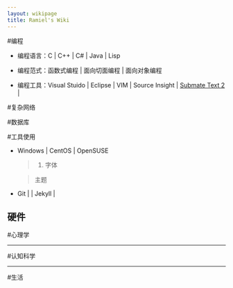 ```yaml
---
layout: wikipage
title: Ramiel's Wiki
---
```


#编程

* 编程语言：C | C++ | C# | Java | Lisp

* 编程范式：函数式编程 | 面向切面编程 | 面向对象编程

* 编程工具：Visual Stuido | Eclipse | VIM | Source Insight | [Submate Text 2](#) | 


#复杂网络

#数据库

#工具使用

* Windows | CentOS | OpenSUSE
    
    > 1. 字体
    
    > 主题
    
* Git |  | Jekyll | 

硬件
---

#心理学

---

#认知科学

---

#生活


